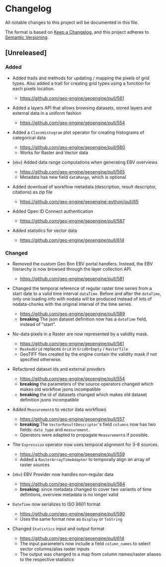 # Changelog

All notable changes to this project will be documented in this file.

The format is based on [Keep a Changelog](https://keepachangelog.com/en/1.0.0/),
and this project adheres to [Semantic Versioning](https://semver.org/spec/v2.0.0.html).

## [Unreleased]

### Added

- Added traits and methods for updating / mapping the pixels of grid types. Also added a trait for creating grid types using a function for each pixels location.

  - https://github.com/geo-engine/geoengine/pull/561

- Added a layers API that allows browsing datasets, stored layers and external data in a uniform fashion

  - https://github.com/geo-engine/geoengine/pull/554

- Added a `ClassHistogram` plot operator for creating histograms of categorical data

  - https://github.com/geo-engine/geoengine/pull/560
  - Works for Raster and Vector data

- (`ebv`) Added data range computations when generating EBV overviews

  - https://github.com/geo-engine/geoengine/pull/565
  - Metadata has new field `dataRange`, which is optional

- Added download of workflow metadata (description, result descriptor, citations) as zip file

  - https://github.com/geo-engine/geoengine-python/pull/65

- Added Open ID Connect authentication

  - https://github.com/geo-engine/geoengine/pull/587

- Added statistics for vector data

  - https://github.com/geo-engine/geoengine/pull/614

### Changed

- Removed the custom Geo Bon EBV portal handlers. Instead, the EBV hierarchy is now browsed through the layer collection API.

  - https://github.com/geo-engine/geoengine/pull/581

- Changed the temporal reference of regular raster time series from a start date to a valid time interval `dataTime`. Before and after the `dataTime`, only one loading info with nodata will be produced instead of lots of nodata-chunks with the original interval of the time series.

  - https://github.com/geo-engine/geoengine/pull/569
  - **breaking** The json dataset definition now has a `dataTime` field, instead of "start".

- No-data pixels in a Raster are now represented by a validity mask.

  - https://github.com/geo-engine/geoengine/pull/561
  - `MaskedGrid` replaces `Grid` in `GridOrEmpty` / `RasterTile`
  - GeoTIFF files created by the engine contain the validity mask if not specified otherwise.

- Refactored dataset ids and external provders

  - https://github.com/geo-engine/geoengine/pull/554
  - **breaking** the parameters of the source operators changed which makes old workflow jsons incompatible
  - **breaking** the id of datasets changed which makes old dataset definition jsons incompatible

- Added `Measurement`s to vector data workflows

  - https://github.com/geo-engine/geoengine/pull/557
  - **breaking**:The `VectorResultDescriptor`'s field `columns` now has two fields: `data_type` and `measurement`.
  - Operators were adapted to propagate `Measurement`s if possible.

- The `Expression` operator now uses temporal alignment for 3-8 sources.

  - https://github.com/geo-engine/geoengine/pull/559
  - Added a `RasterArrayTimeAdapter` to temporally align an array of raster sources

- (`ebv`) EBV Provider now handles non-regular data

  - https://github.com/geo-engine/geoengine/pull/564
  - **breaking**: since metadata changed to cover two variants of time defintions, overview metadata is no longer valid

- `DateTime` now serializes to ISO 8601 format

  - https://github.com/geo-engine/geoengine/pull/590
  - Uses the same format now as `Display` or `ToString`

- Changed `Statistics` input and output format

  - https://github.com/geo-engine/geoengine/pull/614
  - The input parameters now include a field `column_names` to select vector columns/alias raster inputs
  - The output was changed to a map from column names/raster aliases to the respective statistics
